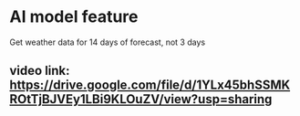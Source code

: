 # AI model feature
Get weather data for 14 days of forecast, not 3 days
## video link: https://drive.google.com/file/d/1YLx45bhSSMKROtTjBJVEy1LBi9KLOuZV/view?usp=sharing
